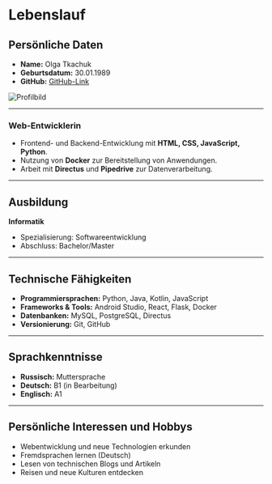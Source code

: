 # Lebenslauf

## Persönliche Daten
- **Name:** Olga Tkachuk
- **Geburtsdatum:** 30.01.1989
- **GitHub:** [GitHub-Link](https://github.com/OlgaTkach1989)

 ![Profilbild](https://tse1.mm.bing.net/th?id=OIP.281_98AG-kWNmIfKh7-I3QHaG8&pid=Api)

---


### Web-Entwicklerin  

- Frontend- und Backend-Entwicklung mit **HTML, CSS, JavaScript, Python**.  
- Nutzung von **Docker** zur Bereitstellung von Anwendungen.  
- Arbeit mit **Directus** und **Pipedrive** zur Datenverarbeitung.

---

## Ausbildung

**Informatik**
- Spezialisierung: Softwareentwicklung  
- Abschluss: Bachelor/Master

---

## Technische Fähigkeiten

- **Programmiersprachen:** Python, Java, Kotlin, JavaScript  
- **Frameworks & Tools:** Android Studio, React, Flask, Docker  
- **Datenbanken:** MySQL, PostgreSQL, Directus  
- **Versionierung:** Git, GitHub  

---

## Sprachkenntnisse
- **Russisch:** Muttersprache  
- **Deutsch:** B1 (in Bearbeitung)  
- **Englisch:** A1  

---


## Persönliche Interessen und Hobbys
- Webentwicklung und neue Technologien erkunden  
- Fremdsprachen lernen (Deutsch)  
- Lesen von technischen Blogs und Artikeln  
- Reisen und neue Kulturen entdecken  


